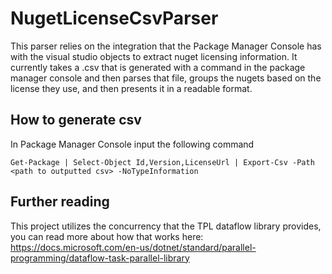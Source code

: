 # NugetLicenseCsvParser

This parser relies on the integration that the Package Manager Console has with the visual studio objects to extract nuget licensing information. It currently takes a .csv that is generated with a command in the package manager console and then parses that file, groups the nugets based on the license they use, and then presents it in a readable format. 

## How to generate csv
In Package Manager Console input the following command

`Get-Package | Select-Object Id,Version,LicenseUrl | Export-Csv -Path <path to outputted csv> -NoTypeInformation`

## Further reading
This project utilizes the concurrency that the TPL dataflow library provides, you can read more about how that works here:
https://docs.microsoft.com/en-us/dotnet/standard/parallel-programming/dataflow-task-parallel-library
